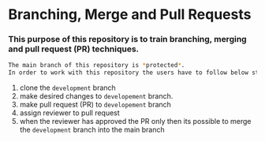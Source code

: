 # Branching, Merge and Pull Requests
### This purpose of this repository is to train branching, merging and pull request (PR) techniques. 

```sh
The main branch of this repository is *protected*. 
In order to work with this repository the users have to follow below steps:
```

1. clone the `development` branch
2. make desired changes to `developement` branch.
3. make pull request (PR) to `developement` branch 
4. assign reviewer to pull request
5. when the reviewer has approved the PR only then its possible to merge the `development` branch into the main branch



